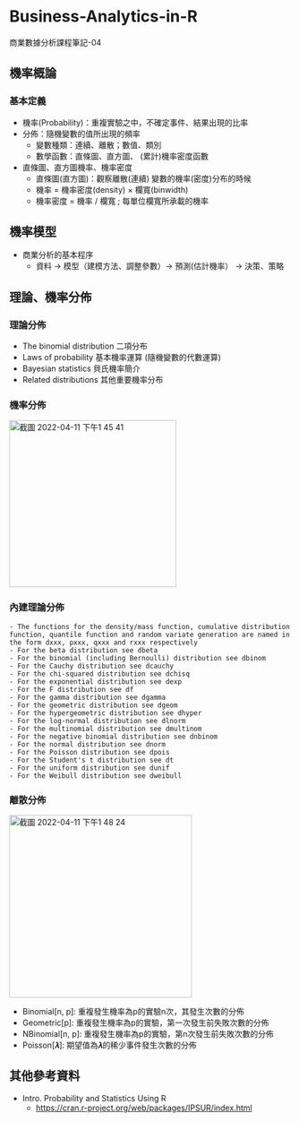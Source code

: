 # Business-Analytics-in-R
商業數據分析課程筆記-04

## 機率概論
### 基本定義
- 機率(Probability)：重複實驗之中，不確定事件、結果出現的比率
- 分佈：隨機變數的值所出現的頻率
   - 變數種類：連續、離散；數值、類別
   - 數學函數：直條圖、直方圖、 (累計)機率密度函數
- 直條圖、直方圖機率、機率密度
   - 直條圖(直方圖)：觀察離散(連續) 變數的機率(密度)分布的時候 
   - 機率 = 機率密度(density) × 欄寬(binwidth)
   - 機率密度 = 機率 / 欄寬 ; 每單位欄寬所承載的機率
## 機率模型
- 商業分析的基本程序
   - 資料 -> 模型（建模方法、調整參數）-> 預測(估計機率） -> 決策、策略

## 理論、機率分佈

### 理論分佈
- The binomial distribution 二項分布
- Laws of probability 基本機率運算 (隨機變數的代數運算) 
- Bayesian statistics 貝氏機率簡介
- Related distributions  其他重要機率分布

### 機率分佈
<img width="298" alt="截圖 2022-04-11 下午1 45 41" src="https://user-images.githubusercontent.com/77944202/162672420-7d538f24-d95a-4c51-b7eb-6f7086c0863b.png">

### 內建理論分佈
    - The functions for the density/mass function, cumulative distribution function, quantile function and random variate generation are named in the form dxxx, pxxx, qxxx and rxxx respectively
    - For the beta distribution see dbeta
    - For the binomial (including Bernoulli) distribution see dbinom
    - For the Cauchy distribution see dcauchy
    - For the chi-squared distribution see dchisq
    - For the exponential distribution see dexp
    - For the F distribution see df
    - For the gamma distribution see dgamma
    - For the geometric distribution see dgeom
    - For the hypergeometric distribution see dhyper
    - For the log-normal distribution see dlnorm
    - For the multinomial distribution see dmultinom
    - For the negative binomial distribution see dnbinom
    - For the normal distribution see dnorm
    - For the Poisson distribution see dpois
    - For the Student's t distribution see dt
    - For the uniform distribution see dunif
    - For the Weibull distribution see dweibull

### 離散分佈
<img width="326" alt="截圖 2022-04-11 下午1 48 24" src="https://user-images.githubusercontent.com/77944202/162672703-76d60daf-3d56-4ca2-9b6b-e77d51909633.png">

- Binomial[n, p]: 重複發生機率為p的實驗n次，其發生次數的分佈
- Geometric[p]: 重複發生機率為p的實驗，第一次發生前失敗次數的分佈
- NBinomial[n, p]: 重複發生機率為p的實驗，第n次發生前失敗次數的分佈
- Poisson[𝝀]: 期望值為𝝀的稀少事件發生次數的分佈


## 其他參考資料
- Intro. Probability and Statistics Using R
    - https://cran.r-project.org/web/packages/IPSUR/index.html

